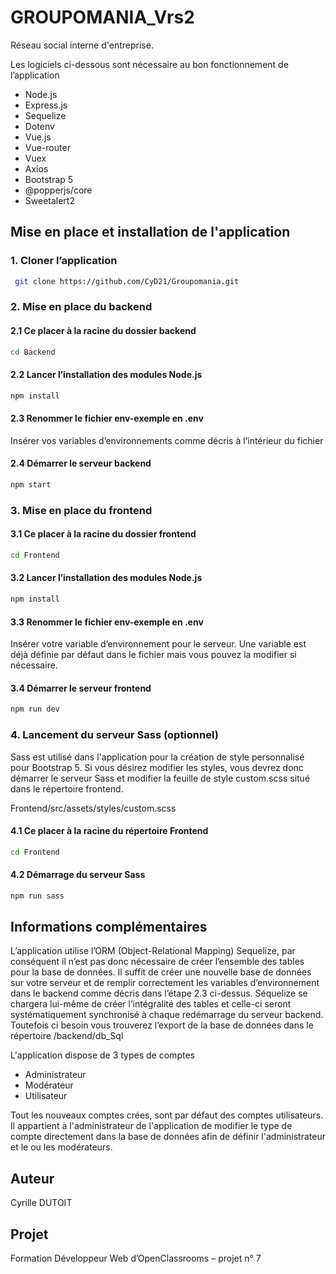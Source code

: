 # GROUPOMANIA_Vrs2

Réseau social interne d'entreprise.

Les logiciels ci-dessous sont nécessaire au bon fonctionnement de l’application

- Node.js
- Express.js
- Sequelize
- Dotenv
- Vue.js
- Vue-router
- Vuex
- Axios
- Bootstrap 5
- @popperjs/core
- Sweetalert2


## Mise en place et installation de l'application

### 1.	Cloner l’application
```bash
 git clone https://github.com/CyD21/Groupomania.git
```

### 2.	Mise en place du backend

#### 2.1	Ce placer à la racine du dossier backend
```bash
cd Backend
```
#### 2.2	Lancer l’installation des modules Node.js
```bash
npm install
```
#### 2.3	Renommer le fichier env-exemple en .env

Insérer vos variables d’environnements comme décris à l’intérieur du fichier

#### 2.4	Démarrer le serveur backend
```bash
npm start
```

### 3.	Mise en place du frontend

#### 3.1	Ce placer à la racine du dossier frontend
```bash
cd Frontend
```
#### 3.2	Lancer l’installation des modules Node.js
```bash
npm install
```
#### 3.3	Renommer le fichier env-exemple en .env

Insérer votre variable d’environnement pour le serveur.
Une variable est déjà définie par défaut dans le fichier mais vous pouvez la modifier si nécessaire.

#### 3.4	Démarrer le serveur frontend
```bash
npm run dev
```

### 4. Lancement du serveur Sass (optionnel)

Sass est utilisé dans l'application pour la création de style personnalisé pour Bootstrap 5.
Si vous désirez modifier les styles, vous devrez donc démarrer le serveur Sass et modifier la
feuille de style custom.scss situé dans le répertoire frontend.

Frontend/src/assets/styles/custom.scss

#### 4.1 Ce placer à la racine du répertoire Frontend
```bash
cd Frontend
```
#### 4.2 Démarrage du serveur Sass
```bash
npm run sass
```

## Informations complémentaires

L’application utilise l’ORM (Object-Relational Mapping) Sequelize, par conséquent il n’est pas donc nécessaire de créer l’ensemble des tables pour la base de données.
Il suffit de créer une nouvelle base de données sur votre serveur et de remplir correctement les variables d’environnement dans le backend comme décris dans l’étape 2.3 ci-dessus. Séquelize se chargera lui-même de créer l’intégralité des tables et celle-ci seront systématiquement synchronisé à chaque redémarrage du serveur backend.
Toutefois ci besoin vous trouverez l’export de la base de données dans le répertoire
/backend/db_Sql

L'application dispose de 3 types de comptes

- Administrateur
- Modérateur
- Utilisateur

Tout les nouveaux comptes crées, sont par défaut des comptes utilisateurs. Il appartient à l'administrateur de l'application de modifier le type de compte directement dans la base de données afin de définir l'administrateur et le ou les modérateurs.

## Auteur
Cyrille DUTOIT

## Projet
Formation Développeur Web d’OpenClassrooms – projet n° 7
